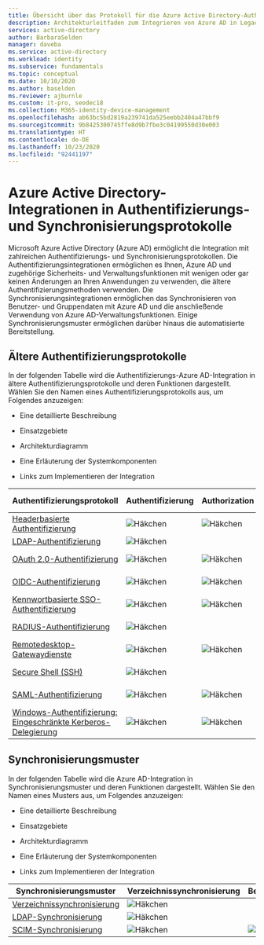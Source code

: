 ```yaml
---
title: Übersicht über das Protokoll für die Azure Active Directory-Authentifizierung und -Synchronisierung
description: Architekturleitfaden zum Integrieren von Azure AD in Legacy-Authentifizierungsprotokolle und Synchronisierungsmuster
services: active-directory
author: BarbaraSelden
manager: daveba
ms.service: active-directory
ms.workload: identity
ms.subservice: fundamentals
ms.topic: conceptual
ms.date: 10/10/2020
ms.author: baselden
ms.reviewer: ajburnle
ms.custom: it-pro, seodec18
ms.collection: M365-identity-device-management
ms.openlocfilehash: ab63bc5bd2819a239741da525eebb2404a47bbf9
ms.sourcegitcommit: 9b8425300745ffe8d9b7fbe3c04199550d30e003
ms.translationtype: HT
ms.contentlocale: de-DE
ms.lasthandoff: 10/23/2020
ms.locfileid: "92441197"
---
```

# <a name="azure-active-directory-integrations-with-authentication-and-synchronization-protocols"></a>Azure Active Directory-Integrationen in Authentifizierungs- und Synchronisierungsprotokolle

Microsoft Azure Active Directory (Azure AD) ermöglicht die Integration mit zahlreichen Authentifizierungs- und Synchronisierungsprotokollen. Die Authentifizierungsintegrationen ermöglichen es Ihnen, Azure AD und zugehörige Sicherheits- und Verwaltungsfunktionen mit wenigen oder gar keinen Änderungen an Ihren Anwendungen zu verwenden, die ältere Authentifizierungsmethoden verwenden. Die Synchronisierungsintegrationen ermöglichen das Synchronisieren von Benutzer- und Gruppendaten mit Azure AD und die anschließende Verwendung von Azure AD-Verwaltungsfunktionen. Einige Synchronisierungsmuster ermöglichen darüber hinaus die automatisierte Bereitstellung.

## <a name="legacy-authentication-protocols"></a>Ältere Authentifizierungsprotokolle

In der folgenden Tabelle wird die Authentifizierungs-Azure AD-Integration in ältere Authentifizierungsprotokolle und deren Funktionen dargestellt. Wählen Sie den Namen eines Authentifizierungsprotokolls aus, um Folgendes anzuzeigen:

* Eine detaillierte Beschreibung

* Einsatzgebiete

* Architekturdiagramm

* Eine Erläuterung der Systemkomponenten

* Links zum Implementieren der Integration

 

| Authentifizierungsprotokoll| Authentifizierung| Authorization| Multi-Factor Authentication| Bedingter Zugriff |
| - |- | - | - | - |
| [Headerbasierte Authentifizierung](auth-header-based.md)|![Häkchen](./media/authentication-patterns/check.png)| ![Häkchen](./media/authentication-patterns/check.png)| ![Häkchen](./media/authentication-patterns/check.png)| ![Häkchen](./media/authentication-patterns/check.png) |
| [LDAP-Authentifizierung](auth-ldap.md)| ![Häkchen](./media/authentication-patterns/check.png)| | |  |
| [OAuth 2.0-Authentifizierung](auth-oauth2.md)| ![Häkchen](./media/authentication-patterns/check.png)| ![Häkchen](./media/authentication-patterns/check.png)| ![Häkchen](./media/authentication-patterns/check.png)| ![Häkchen](./media/authentication-patterns/check.png) |
| [OIDC-Authentifizierung](auth-oidc.md)| ![Häkchen](./media/authentication-patterns/check.png)| ![Häkchen](./media/authentication-patterns/check.png)| ![Häkchen](./media/authentication-patterns/check.png)| ![Häkchen](./media/authentication-patterns/check.png) |
| [Kennwortbasierte SSO-Authentifizierung](auth-password-based-sso.md )| ![Häkchen](./media/authentication-patterns/check.png)| ![Häkchen](./media/authentication-patterns/check.png)| ![Häkchen](./media/authentication-patterns/check.png)| ![Häkchen](./media/authentication-patterns/check.png) |
| [RADIUS-Authentifizierung]( auth-radius.md)| ![Häkchen](./media/authentication-patterns/check.png)| | ![Häkchen](./media/authentication-patterns/check.png)| ![Häkchen](./media/authentication-patterns/check.png) |
| [Remotedesktop-Gatewaydienste](auth-remote-desktop-gateway.md)| ![Häkchen](./media/authentication-patterns/check.png)| ![Häkchen](./media/authentication-patterns/check.png)| ![Häkchen](./media/authentication-patterns/check.png)| ![Häkchen](./media/authentication-patterns/check.png) |
| [Secure Shell (SSH)](auth-ssh.md) |  ![Häkchen](./media/authentication-patterns/check.png)| | ![Häkchen](./media/authentication-patterns/check.png)| ![Häkchen](./media/authentication-patterns/check.png) |
| [SAML-Authentifizierung](auth-saml.md)| ![Häkchen](./media/authentication-patterns/check.png)| ![Häkchen](./media/authentication-patterns/check.png)| ![Häkchen](./media/authentication-patterns/check.png)| ![Häkchen](./media/authentication-patterns/check.png) |
| [Windows-Authentifizierung: Eingeschränkte Kerberos-Delegierung](auth-kcd.md)| ![Häkchen](./media/authentication-patterns/check.png)| ![Häkchen](./media/authentication-patterns/check.png)| ![Häkchen](./media/authentication-patterns/check.png)| ![Häkchen](./media/authentication-patterns/check.png) |


 
## <a name="synchronization-patterns"></a>Synchronisierungsmuster

In der folgenden Tabelle wird die Azure AD-Integration in Synchronisierungsmuster und deren Funktionen dargestellt. Wählen Sie den Namen eines Musters aus, um Folgendes anzuzeigen:

* Eine detaillierte Beschreibung

* Einsatzgebiete

* Architekturdiagramm

* Eine Erläuterung der Systemkomponenten

* Links zum Implementieren der Integration



| Synchronisierungsmuster| Verzeichnissynchronisierung| Benutzerbereitstellung |
| - | - | - |
| [Verzeichnissynchronisierung](sync-directory.md)| ![Häkchen](./media/authentication-patterns/check.png)|  |
| [LDAP-Synchronisierung](sync-ldap.md)| ![Häkchen](./media/authentication-patterns/check.png)|  |
| [SCIM-Synchronisierung](sync-scim.md)| ![Häkchen](./media/authentication-patterns/check.png)| ![Häkchen](./media/authentication-patterns/check.png) |

